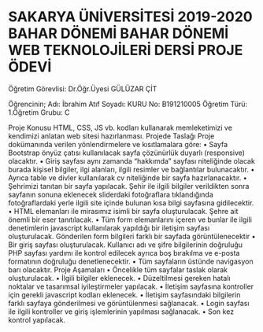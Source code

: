 # SAKARYA ÜNİVERSİTESİ 2019-2020 BAHAR DÖNEMİ BAHAR DÖNEMİ WEB TEKNOLOJİLERİ DERSİ PROJE ÖDEVİ

Öğretim Görevlisi: Dr.Öğr.Üyesi GÜLÜZAR ÇİT

Öğrencinin;
Adı: İbrahim Atıf
Soyadı: KURU
No: B191210005
Öğretim Türü: 1.Öğretim
Grubu: C

Proje Konusu
HTML, CSS, JS vb. kodları kullanarak memleketimizi ve kendimizi anlatan web sitesi hazırlanması.
Projede Taslağı
Proje dokümanında verilen yönlendirmelere ve kısıtlamalara göre:
•	Sayfa Bootstrap önyüz çatısı kullanılacak sayfa çözünürlük duyarlı (responsive) olacaktır.
•	Giriş sayfası aynı zamanda “hakkımda” sayfası niteliğinde olacak burada kişisel bilgiler, ilgi alanları, ilgili resimler ve bağlantılar bulunacaktır.
•	Ayrıca table ve divler kullanılarak cv niteliğinde bir sayfa hazırlanacaktır.
•	Şehrimizi tanıtan bir sayfa yapılacak. Şehir ile ilgili bilgiler verildikten sonra sayfanın sonuna eklenecek sliderdaki fotoğraflara tıklandığında fotoğraflardaki yerle ilgili site içinde bulunan kısa bilgi sayfasına gidilecektir.
•	HTML elemanları ile mirasımız isimli bir sayfa oluşturulacak. Şehre ait önemli bir eser tanıtılacak.
•	Tüm form elemanlarını içeren ve bunlar ile ilgili denetimlerin javascript kullanılarak yapıldığı bir iletişim sayfası oluşturulacak. Gönderilen form bilgileri farklı bir sayfada görüntülenecektir
•	Bir giriş sayfası oluşturulacak. Kullanıcı adı ve şifre bilgilerinin doğruluğu PHP sayfası yardımı ile kontrol edilecek ayrıca boş bırakılma ve e-posta formatının doğruluğu denetlenecektir.
•	Tüm sayfaların üstünde navigasyon barı olacaktır.
Proje Aşamaları
•	Öncelikle tüm sayfalar taslak olarak oluşturulacak.
•	İlgili bilgiler eklenecek.
•	Düzeltilmesi gereken hatalı noktalar ve tasarımsal iyileştirmeler yapılacak.
•	İletişim sayfasına kontroller için gerekli javascript kodları eklenecek.
•	İletişim sayfasındaki bilgilerin farklı sayfaya gönderilmesi ve görüntülenmesi sağlanacak.
•	Login sayfası ile ilgili kontroller ve giriş işlemlerinin yapılması sağlanacak.
•	Son kez kontrol yapılacak.
